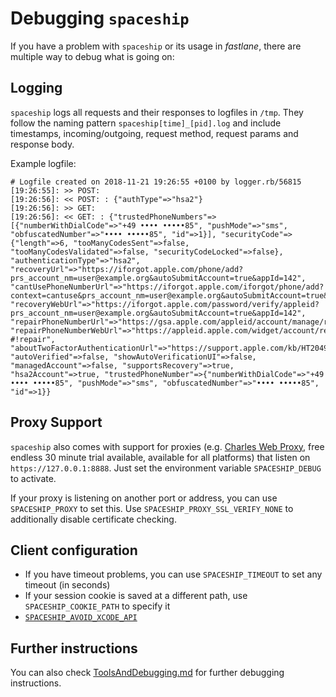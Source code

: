 # Debugging `spaceship`

If you have a problem with `spaceship` or its usage in _fastlane_, there are multiple way to debug what is going on:

## Logging

`spaceship` logs all requests and their responses to logfiles in `/tmp`. They follow the naming pattern `spaceship[time]_[pid].log` and include timestamps, incoming/outgoing, request method, request params and response body.  
  
Example logfile:

```
# Logfile created on 2018-11-21 19:26:55 +0100 by logger.rb/56815
[19:26:55]: >> POST:  
[19:26:56]: << POST: : {"authType"=>"hsa2"}
[19:26:56]: >> GET:  
[19:26:56]: << GET: : {"trustedPhoneNumbers"=>[{"numberWithDialCode"=>"+49 •••• •••••85", "pushMode"=>"sms", "obfuscatedNumber"=>"•••• •••••85", "id"=>1}], "securityCode"=>{"length"=>6, "tooManyCodesSent"=>false, "tooManyCodesValidated"=>false, "securityCodeLocked"=>false}, "authenticationType"=>"hsa2", "recoveryUrl"=>"https://iforgot.apple.com/phone/add?prs_account_nm=user@example.org&autoSubmitAccount=true&appId=142", "cantUsePhoneNumberUrl"=>"https://iforgot.apple.com/iforgot/phone/add?context=cantuse&prs_account_nm=user@example.org&autoSubmitAccount=true&appId=142", "recoveryWebUrl"=>"https://iforgot.apple.com/password/verify/appleid?prs_account_nm=user@example.org&autoSubmitAccount=true&appId=142", "repairPhoneNumberUrl"=>"https://gsa.apple.com/appleid/account/manage/repair/verify/phone", "repairPhoneNumberWebUrl"=>"https://appleid.apple.com/widget/account/repair?#!repair", "aboutTwoFactorAuthenticationUrl"=>"https://support.apple.com/kb/HT204921", "autoVerified"=>false, "showAutoVerificationUI"=>false, "managedAccount"=>false, "supportsRecovery"=>true, "hsa2Account"=>true, "trustedPhoneNumber"=>{"numberWithDialCode"=>"+49 •••• •••••85", "pushMode"=>"sms", "obfuscatedNumber"=>"•••• •••••85", "id"=>1}}
```

## Proxy Support

`spaceship` also comes with support for proxies (e.g. [Charles Web Proxy](https://www.charlesproxy.com/), free endless 30 minute trial available, available for all platforms) that listen on `https://127.0.0.1:8888`. Just set the environment variable `SPACESHIP_DEBUG` to activate.  

If your proxy is listening on another port or address, you can use `SPACESHIP_PROXY` to set this. Use `SPACESHIP_PROXY_SSL_VERIFY_NONE` to additionally disable certificate checking.

## Client configuration

- If you have timeout problems, you can use `SPACESHIP_TIMEOUT` to set any timeout (in seconds)
- If your session cookie is saved at a different path, use `SPACESHIP_COOKIE_PATH` to specify it
- [`SPACESHIP_AVOID_XCODE_API`](https://github.com/fastlane/fastlane/pull/8359)

## Further instructions

You can also check [ToolsAndDebugging.md](https://github.com/fastlane/fastlane/blob/master/ToolsAndDebugging.md#debugging-and-patching-spaceship-issues) for further debugging instructions.
